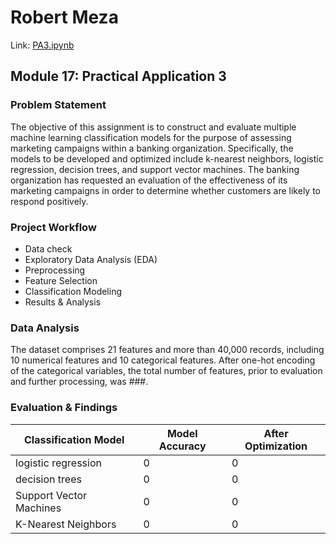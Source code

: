 # Robert Meza
Link: [PA3.ipynb](https://cnn.com/)

## Module 17: Practical Application 3

### Problem Statement
The objective of this assignment is to construct and evaluate multiple machine learning classification models for the purpose of assessing marketing campaigns within a banking organization. Specifically, the models to be developed and optimized include k-nearest neighbors, logistic regression, decision trees, and support vector machines. The banking organization has requested an evaluation of the effectiveness of its marketing campaigns in order to determine whether customers are likely to respond positively.

###  Project Workflow
- Data check
- Exploratory Data Analysis (EDA)
- Preprocessing
- Feature Selection
- Classification Modeling
- Results & Analysis

### Data Analysis
The dataset comprises 21 features and more than 40,000 records, including 10 numerical features and 10 categorical features. After one-hot encoding of the categorical variables, the total number of features, prior to evaluation and further processing, was ###.

### Evaluation & Findings

| Classification Model | Model Accuracy | After Optimization |
| --- | --- | --- |
| logistic regression | 0 | 0 |
| decision trees | 0 | 0 |
| Support Vector Machines | 0 | 0 |
| K-Nearest Neighbors | 0 | 0 |
